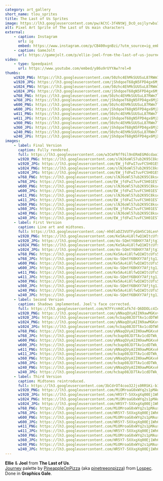 ```yaml
---
category: art_gallery
short_name: tlou_sprites
title: The Last of Us Sprites
image: https://lh3.googleusercontent.com/pw/ACtC-3f4NtWj_DcO_osjlyrwbu7cqCXstJ8kx6XzE9xgn9WBwYVwzJJfIbKPMz_TyGSDzGzV2QO5IQGKJjwtiTlpcBhDkQBi4b5LN9o6SyN4xOHSUKiE6zy48IkjnB-QtT3mIgymm43EbKMDQEdFKQuw5heR=w1200-h630-no?authuser=0
alt: Pixel Art Sprite of The Last of Us main characters
external:
    - caption: Instagram
      url: ig
      embed: https://www.instagram.com/p/CB400vgnBzi/?utm_source=ig_embed&amp;utm_campaign=loading
    - caption: GameJolt
      url: https://gamejolt.com/p/ellie-joel-from-the-last-of-us-journey-palette-by-pineappl-nehgwsn8
video:
    - type: Speedpaint
      url: https://www.youtube.com/embed/y86u9rUYYAw?rel=0
thumbs:
    w1920_PNG: https://lh3.googleusercontent.com/50zhc4EhMkSUUSuL87RWm7lcZMii7EsZ9NxXSC3X1-f2BkOmzUhYiH62P5TWQUP6P1M_Btul5n9ddyUiJlvTXc9uiwsio6_H7zvrH9x-zFse7_sIzXZKIUK6_XWK7-PvmTzhkmls2w=w355
    w1920_JPG: https://lh3.googleusercontent.com/jShdqoeT68gN5FPD4gx6MjX_y7JraESmRzU6zqWQUeF46uVTB-Zf1mN07oF22i6du5tgpZSn7j5gVCWhFsM_GpFcD4DI9nh74GCrKb76h3vYdsIWxkp0JkAU0XTlelmLtOVf09PSmQ=w355
    w1024_PNG: https://lh3.googleusercontent.com/50zhc4EhMkSUUSuL87RWm7lcZMii7EsZ9NxXSC3X1-f2BkOmzUhYiH62P5TWQUP6P1M_Btul5n9ddyUiJlvTXc9uiwsio6_H7zvrH9x-zFse7_sIzXZKIUK6_XWK7-PvmTzhkmls2w=w284
    w1024_JPG: https://lh3.googleusercontent.com/jShdqoeT68gN5FPD4gx6MjX_y7JraESmRzU6zqWQUeF46uVTB-Zf1mN07oF22i6du5tgpZSn7j5gVCWhFsM_GpFcD4DI9nh74GCrKb76h3vYdsIWxkp0JkAU0XTlelmLtOVf09PSmQ=w284
    w768_PNG: https://lh3.googleusercontent.com/50zhc4EhMkSUUSuL87RWm7lcZMii7EsZ9NxXSC3X1-f2BkOmzUhYiH62P5TWQUP6P1M_Btul5n9ddyUiJlvTXc9uiwsio6_H7zvrH9x-zFse7_sIzXZKIUK6_XWK7-PvmTzhkmls2w=w213
    w768_JPG: https://lh3.googleusercontent.com/jShdqoeT68gN5FPD4gx6MjX_y7JraESmRzU6zqWQUeF46uVTB-Zf1mN07oF22i6du5tgpZSn7j5gVCWhFsM_GpFcD4DI9nh74GCrKb76h3vYdsIWxkp0JkAU0XTlelmLtOVf09PSmQ=w213
    w600_PNG: https://lh3.googleusercontent.com/50zhc4EhMkSUUSuL87RWm7lcZMii7EsZ9NxXSC3X1-f2BkOmzUhYiH62P5TWQUP6P1M_Btul5n9ddyUiJlvTXc9uiwsio6_H7zvrH9x-zFse7_sIzXZKIUK6_XWK7-PvmTzhkmls2w=w166
    w600_JPG: https://lh3.googleusercontent.com/jShdqoeT68gN5FPD4gx6MjX_y7JraESmRzU6zqWQUeF46uVTB-Zf1mN07oF22i6du5tgpZSn7j5gVCWhFsM_GpFcD4DI9nh74GCrKb76h3vYdsIWxkp0JkAU0XTlelmLtOVf09PSmQ=w166
    w411_PNG: https://lh3.googleusercontent.com/50zhc4EhMkSUUSuL87RWm7lcZMii7EsZ9NxXSC3X1-f2BkOmzUhYiH62P5TWQUP6P1M_Btul5n9ddyUiJlvTXc9uiwsio6_H7zvrH9x-zFse7_sIzXZKIUK6_XWK7-PvmTzhkmls2w=w114
    w411_JPG: https://lh3.googleusercontent.com/jShdqoeT68gN5FPD4gx6MjX_y7JraESmRzU6zqWQUeF46uVTB-Zf1mN07oF22i6du5tgpZSn7j5gVCWhFsM_GpFcD4DI9nh74GCrKb76h3vYdsIWxkp0JkAU0XTlelmLtOVf09PSmQ=w114
    w360_PNG: https://lh3.googleusercontent.com/50zhc4EhMkSUUSuL87RWm7lcZMii7EsZ9NxXSC3X1-f2BkOmzUhYiH62P5TWQUP6P1M_Btul5n9ddyUiJlvTXc9uiwsio6_H7zvrH9x-zFse7_sIzXZKIUK6_XWK7-PvmTzhkmls2w=w100
    w360_JPG: https://lh3.googleusercontent.com/jShdqoeT68gN5FPD4gx6MjX_y7JraESmRzU6zqWQUeF46uVTB-Zf1mN07oF22i6du5tgpZSn7j5gVCWhFsM_GpFcD4DI9nh74GCrKb76h3vYdsIWxkp0JkAU0XTlelmLtOVf09PSmQ=w100
    w240_PNG: https://lh3.googleusercontent.com/50zhc4EhMkSUUSuL87RWm7lcZMii7EsZ9NxXSC3X1-f2BkOmzUhYiH62P5TWQUP6P1M_Btul5n9ddyUiJlvTXc9uiwsio6_H7zvrH9x-zFse7_sIzXZKIUK6_XWK7-PvmTzhkmls2w=w66
    w240_JPG: https://lh3.googleusercontent.com/jShdqoeT68gN5FPD4gx6MjX_y7JraESmRzU6zqWQUeF46uVTB-Zf1mN07oF22i6du5tgpZSn7j5gVCWhFsM_GpFcD4DI9nh74GCrKb76h3vYdsIWxkp0JkAU0XTlelmLtOVf09PSmQ=w66
images:
    - label: Final Version
      caption: Fully rendered.
      full: https://lh3.googleusercontent.com/w3CmFNff9il9nERmEGMdcdao1a8fwYzbLm4IyBCQ4owRraiN-jsCFFH_xpaqGLGsz2djBGlGdaiZ-PtLebcn2pvyANPqyLIgHBadzbdeQzGjZwv9BXGJMaUOYfrNoAGZT-KQOARanw=w1080-h1080
      w1920_PNG: https://lh3.googleusercontent.com/slNJ6oWl57ub2K95C8kscw4FStY29BESb6emLDz6znj2_TSxmHur3XDfC3XFO0DtAAehm8tjQZ04raXBskCSf_ZtF2njwlyPC7rF1XEmKEcCZR4pmZxXEJnbMCvTbudSiUkQvDWu6w=w850
      w1920_JPG: https://lh3.googleusercontent.com/EW_jfdFwI7uvFC5H01ESTP1LbTNKyZN3kuQ1ReH7Qf-MOqorEeJL5BvVhtJjfSTtVElMw51TWpefGsfVUe6U7LuOy65IkDiL7vTOZmhGE6NlasDnFPCpLzR1Exl7apHsFs3GVTz4YQ=w850
      w1024_PNG: https://lh3.googleusercontent.com/slNJ6oWl57ub2K95C8kscw4FStY29BESb6emLDz6znj2_TSxmHur3XDfC3XFO0DtAAehm8tjQZ04raXBskCSf_ZtF2njwlyPC7rF1XEmKEcCZR4pmZxXEJnbMCvTbudSiUkQvDWu6w=w711
      w1024_JPG: https://lh3.googleusercontent.com/EW_jfdFwI7uvFC5H01ESTP1LbTNKyZN3kuQ1ReH7Qf-MOqorEeJL5BvVhtJjfSTtVElMw51TWpefGsfVUe6U7LuOy65IkDiL7vTOZmhGE6NlasDnFPCpLzR1Exl7apHsFs3GVTz4YQ=w711
      w768_PNG: https://lh3.googleusercontent.com/slNJ6oWl57ub2K95C8kscw4FStY29BESb6emLDz6znj2_TSxmHur3XDfC3XFO0DtAAehm8tjQZ04raXBskCSf_ZtF2njwlyPC7rF1XEmKEcCZR4pmZxXEJnbMCvTbudSiUkQvDWu6w=w533
      w768_JPG: https://lh3.googleusercontent.com/EW_jfdFwI7uvFC5H01ESTP1LbTNKyZN3kuQ1ReH7Qf-MOqorEeJL5BvVhtJjfSTtVElMw51TWpefGsfVUe6U7LuOy65IkDiL7vTOZmhGE6NlasDnFPCpLzR1Exl7apHsFs3GVTz4YQ=w533
      w600_PNG: https://lh3.googleusercontent.com/slNJ6oWl57ub2K95C8kscw4FStY29BESb6emLDz6znj2_TSxmHur3XDfC3XFO0DtAAehm8tjQZ04raXBskCSf_ZtF2njwlyPC7rF1XEmKEcCZR4pmZxXEJnbMCvTbudSiUkQvDWu6w=w416
      w600_JPG: https://lh3.googleusercontent.com/EW_jfdFwI7uvFC5H01ESTP1LbTNKyZN3kuQ1ReH7Qf-MOqorEeJL5BvVhtJjfSTtVElMw51TWpefGsfVUe6U7LuOy65IkDiL7vTOZmhGE6NlasDnFPCpLzR1Exl7apHsFs3GVTz4YQ=w416
      w411_PNG: https://lh3.googleusercontent.com/slNJ6oWl57ub2K95C8kscw4FStY29BESb6emLDz6znj2_TSxmHur3XDfC3XFO0DtAAehm8tjQZ04raXBskCSf_ZtF2njwlyPC7rF1XEmKEcCZR4pmZxXEJnbMCvTbudSiUkQvDWu6w=w285
      w411_JPG: https://lh3.googleusercontent.com/EW_jfdFwI7uvFC5H01ESTP1LbTNKyZN3kuQ1ReH7Qf-MOqorEeJL5BvVhtJjfSTtVElMw51TWpefGsfVUe6U7LuOy65IkDiL7vTOZmhGE6NlasDnFPCpLzR1Exl7apHsFs3GVTz4YQ=w285
      w360_PNG: https://lh3.googleusercontent.com/slNJ6oWl57ub2K95C8kscw4FStY29BESb6emLDz6znj2_TSxmHur3XDfC3XFO0DtAAehm8tjQZ04raXBskCSf_ZtF2njwlyPC7rF1XEmKEcCZR4pmZxXEJnbMCvTbudSiUkQvDWu6w=w250
      w360_JPG: https://lh3.googleusercontent.com/EW_jfdFwI7uvFC5H01ESTP1LbTNKyZN3kuQ1ReH7Qf-MOqorEeJL5BvVhtJjfSTtVElMw51TWpefGsfVUe6U7LuOy65IkDiL7vTOZmhGE6NlasDnFPCpLzR1Exl7apHsFs3GVTz4YQ=w250
      w240_PNG: https://lh3.googleusercontent.com/slNJ6oWl57ub2K95C8kscw4FStY29BESb6emLDz6znj2_TSxmHur3XDfC3XFO0DtAAehm8tjQZ04raXBskCSf_ZtF2njwlyPC7rF1XEmKEcCZR4pmZxXEJnbMCvTbudSiUkQvDWu6w=w166
      w240_JPG: https://lh3.googleusercontent.com/EW_jfdFwI7uvFC5H01ESTP1LbTNKyZN3kuQ1ReH7Qf-MOqorEeJL5BvVhtJjfSTtVElMw51TWpefGsfVUe6U7LuOy65IkDiL7vTOZmhGE6NlasDnFPCpLzR1Exl7apHsFs3GVTz4YQ=w166
    - label: First Version
      caption: Line art and midtones.
      full: https://lh3.googleusercontent.com/-Hh0laDZ3VUTFyGbH5C16LenVZ4uKC1-rsKL3XZE5ytyJHT3lUsFoaoOe3HSGg_qIS8QqKMguZDkE5nhu9UTJjxM9ptywSSRRkNdsw2Gsgyd66Q_uIVKh9RWaEP8zY_ZyorS6icJeA=w1080-h1080
      w1920_PNG: https://lh3.googleusercontent.com/Ke5Au4i8lfwQ1WItcUfs5X4d5jbvZ-ME1lRq8e0NXru108eGw_BvTmFPdlEOTbXctUHawETYDCt4ffpp5ciI9TgIY3xzTChrMkgo_fW-L86SmC_d2U2-kL-CRwyA4rlB7cGjsB5VDg=w850
      w1920_JPG: https://lh3.googleusercontent.com/4o-SQmtY6BHXY7Afjtg1J27R4IgHBiS9zGaTvnbNlOzc08gPQhluBG2WYCy-hMPCfheUjzjKaMkqOObIqzvx7ViyM2FjrtIFwUsFxxLWFe4LCTEV14eUAEiidw47yKvFI9g3udfguQ=w850
      w1024_PNG: https://lh3.googleusercontent.com/Ke5Au4i8lfwQ1WItcUfs5X4d5jbvZ-ME1lRq8e0NXru108eGw_BvTmFPdlEOTbXctUHawETYDCt4ffpp5ciI9TgIY3xzTChrMkgo_fW-L86SmC_d2U2-kL-CRwyA4rlB7cGjsB5VDg=w711
      w1024_JPG: https://lh3.googleusercontent.com/4o-SQmtY6BHXY7Afjtg1J27R4IgHBiS9zGaTvnbNlOzc08gPQhluBG2WYCy-hMPCfheUjzjKaMkqOObIqzvx7ViyM2FjrtIFwUsFxxLWFe4LCTEV14eUAEiidw47yKvFI9g3udfguQ=w711
      w768_PNG: https://lh3.googleusercontent.com/Ke5Au4i8lfwQ1WItcUfs5X4d5jbvZ-ME1lRq8e0NXru108eGw_BvTmFPdlEOTbXctUHawETYDCt4ffpp5ciI9TgIY3xzTChrMkgo_fW-L86SmC_d2U2-kL-CRwyA4rlB7cGjsB5VDg=w533
      w768_JPG: https://lh3.googleusercontent.com/4o-SQmtY6BHXY7Afjtg1J27R4IgHBiS9zGaTvnbNlOzc08gPQhluBG2WYCy-hMPCfheUjzjKaMkqOObIqzvx7ViyM2FjrtIFwUsFxxLWFe4LCTEV14eUAEiidw47yKvFI9g3udfguQ=w533
      w600_PNG: https://lh3.googleusercontent.com/Ke5Au4i8lfwQ1WItcUfs5X4d5jbvZ-ME1lRq8e0NXru108eGw_BvTmFPdlEOTbXctUHawETYDCt4ffpp5ciI9TgIY3xzTChrMkgo_fW-L86SmC_d2U2-kL-CRwyA4rlB7cGjsB5VDg=w416
      w600_JPG: https://lh3.googleusercontent.com/4o-SQmtY6BHXY7Afjtg1J27R4IgHBiS9zGaTvnbNlOzc08gPQhluBG2WYCy-hMPCfheUjzjKaMkqOObIqzvx7ViyM2FjrtIFwUsFxxLWFe4LCTEV14eUAEiidw47yKvFI9g3udfguQ=w416
      w411_PNG: https://lh3.googleusercontent.com/Ke5Au4i8lfwQ1WItcUfs5X4d5jbvZ-ME1lRq8e0NXru108eGw_BvTmFPdlEOTbXctUHawETYDCt4ffpp5ciI9TgIY3xzTChrMkgo_fW-L86SmC_d2U2-kL-CRwyA4rlB7cGjsB5VDg=w285
      w411_JPG: https://lh3.googleusercontent.com/4o-SQmtY6BHXY7Afjtg1J27R4IgHBiS9zGaTvnbNlOzc08gPQhluBG2WYCy-hMPCfheUjzjKaMkqOObIqzvx7ViyM2FjrtIFwUsFxxLWFe4LCTEV14eUAEiidw47yKvFI9g3udfguQ=w285
      w360_PNG: https://lh3.googleusercontent.com/Ke5Au4i8lfwQ1WItcUfs5X4d5jbvZ-ME1lRq8e0NXru108eGw_BvTmFPdlEOTbXctUHawETYDCt4ffpp5ciI9TgIY3xzTChrMkgo_fW-L86SmC_d2U2-kL-CRwyA4rlB7cGjsB5VDg=w250
      w360_JPG: https://lh3.googleusercontent.com/4o-SQmtY6BHXY7Afjtg1J27R4IgHBiS9zGaTvnbNlOzc08gPQhluBG2WYCy-hMPCfheUjzjKaMkqOObIqzvx7ViyM2FjrtIFwUsFxxLWFe4LCTEV14eUAEiidw47yKvFI9g3udfguQ=w250
      w240_PNG: https://lh3.googleusercontent.com/Ke5Au4i8lfwQ1WItcUfs5X4d5jbvZ-ME1lRq8e0NXru108eGw_BvTmFPdlEOTbXctUHawETYDCt4ffpp5ciI9TgIY3xzTChrMkgo_fW-L86SmC_d2U2-kL-CRwyA4rlB7cGjsB5VDg=w166
      w240_JPG: https://lh3.googleusercontent.com/4o-SQmtY6BHXY7Afjtg1J27R4IgHBiS9zGaTvnbNlOzc08gPQhluBG2WYCy-hMPCfheUjzjKaMkqOObIqzvx7ViyM2FjrtIFwUsFxxLWFe4LCTEV14eUAEiidw47yKvFI9g3udfguQ=w166
    - label: Second Version
      caption: Shadows implemented. Joel's face corrected.
      full: https://lh3.googleusercontent.com/H7FYcnHdCafk7d-Q6DDOLc4IelNNZUb3fHHzsDR9sCa7WiTH65D0kTyShkrawWwtOfh1pguX_f7G1wu3cWydLoxeVGZw_hsFzyyDuR6EyBSJyRvR3M01GnttcwQ15eGDsXkg_kLYEw=w1080-h1080
      w1920_PNG: https://lh3.googleusercontent.com/yNNaqQVyAIIN9awMGKxvKLOwuWiJH3ELATfgk4NEd3Ac_F7dQCj1gfyajT46aUzlNhYRg5GLZr8ESio3-MKtQ5ZUd1G9T4iadZ63NNftEWbHjFeQwTHCfJ59_m3T994aELLaqJYI_g=w850
      w1920_JPG: https://lh3.googleusercontent.com/hcbap08JD7TAv1cdDTWk_2CqyLk-uz7ElnlvYMg6c5VxR4aUd0cZ6Ax8EQk3fg5gaj-44AgKOqTI-5T3QnvL_IX_iHENXrj88T65PhwuxEK_9r-SIx9eWsGftsaB9RXTlpLtFydt-A=w850
      w1024_PNG: https://lh3.googleusercontent.com/yNNaqQVyAIIN9awMGKxvKLOwuWiJH3ELATfgk4NEd3Ac_F7dQCj1gfyajT46aUzlNhYRg5GLZr8ESio3-MKtQ5ZUd1G9T4iadZ63NNftEWbHjFeQwTHCfJ59_m3T994aELLaqJYI_g=w711
      w1024_JPG: https://lh3.googleusercontent.com/hcbap08JD7TAv1cdDTWk_2CqyLk-uz7ElnlvYMg6c5VxR4aUd0cZ6Ax8EQk3fg5gaj-44AgKOqTI-5T3QnvL_IX_iHENXrj88T65PhwuxEK_9r-SIx9eWsGftsaB9RXTlpLtFydt-A=w711
      w768_PNG: https://lh3.googleusercontent.com/yNNaqQVyAIIN9awMGKxvKLOwuWiJH3ELATfgk4NEd3Ac_F7dQCj1gfyajT46aUzlNhYRg5GLZr8ESio3-MKtQ5ZUd1G9T4iadZ63NNftEWbHjFeQwTHCfJ59_m3T994aELLaqJYI_g=w533
      w768_JPG: https://lh3.googleusercontent.com/hcbap08JD7TAv1cdDTWk_2CqyLk-uz7ElnlvYMg6c5VxR4aUd0cZ6Ax8EQk3fg5gaj-44AgKOqTI-5T3QnvL_IX_iHENXrj88T65PhwuxEK_9r-SIx9eWsGftsaB9RXTlpLtFydt-A=w533
      w600_PNG: https://lh3.googleusercontent.com/yNNaqQVyAIIN9awMGKxvKLOwuWiJH3ELATfgk4NEd3Ac_F7dQCj1gfyajT46aUzlNhYRg5GLZr8ESio3-MKtQ5ZUd1G9T4iadZ63NNftEWbHjFeQwTHCfJ59_m3T994aELLaqJYI_g=w416
      w600_JPG: https://lh3.googleusercontent.com/hcbap08JD7TAv1cdDTWk_2CqyLk-uz7ElnlvYMg6c5VxR4aUd0cZ6Ax8EQk3fg5gaj-44AgKOqTI-5T3QnvL_IX_iHENXrj88T65PhwuxEK_9r-SIx9eWsGftsaB9RXTlpLtFydt-A=w416
      w411_PNG: https://lh3.googleusercontent.com/yNNaqQVyAIIN9awMGKxvKLOwuWiJH3ELATfgk4NEd3Ac_F7dQCj1gfyajT46aUzlNhYRg5GLZr8ESio3-MKtQ5ZUd1G9T4iadZ63NNftEWbHjFeQwTHCfJ59_m3T994aELLaqJYI_g=w285
      w411_JPG: https://lh3.googleusercontent.com/hcbap08JD7TAv1cdDTWk_2CqyLk-uz7ElnlvYMg6c5VxR4aUd0cZ6Ax8EQk3fg5gaj-44AgKOqTI-5T3QnvL_IX_iHENXrj88T65PhwuxEK_9r-SIx9eWsGftsaB9RXTlpLtFydt-A=w285
      w360_PNG: https://lh3.googleusercontent.com/yNNaqQVyAIIN9awMGKxvKLOwuWiJH3ELATfgk4NEd3Ac_F7dQCj1gfyajT46aUzlNhYRg5GLZr8ESio3-MKtQ5ZUd1G9T4iadZ63NNftEWbHjFeQwTHCfJ59_m3T994aELLaqJYI_g=w250
      w360_JPG: https://lh3.googleusercontent.com/hcbap08JD7TAv1cdDTWk_2CqyLk-uz7ElnlvYMg6c5VxR4aUd0cZ6Ax8EQk3fg5gaj-44AgKOqTI-5T3QnvL_IX_iHENXrj88T65PhwuxEK_9r-SIx9eWsGftsaB9RXTlpLtFydt-A=w250
      w240_PNG: https://lh3.googleusercontent.com/yNNaqQVyAIIN9awMGKxvKLOwuWiJH3ELATfgk4NEd3Ac_F7dQCj1gfyajT46aUzlNhYRg5GLZr8ESio3-MKtQ5ZUd1G9T4iadZ63NNftEWbHjFeQwTHCfJ59_m3T994aELLaqJYI_g=w166
      w240_JPG: https://lh3.googleusercontent.com/hcbap08JD7TAv1cdDTWk_2CqyLk-uz7ElnlvYMg6c5VxR4aUd0cZ6Ax8EQk3fg5gaj-44AgKOqTI-5T3QnvL_IX_iHENXrj88T65PhwuxEK_9r-SIx9eWsGftsaB9RXTlpLtFydt-A=w166
    - label: Third Version
      caption: Midtones reintroduced.
      full: https://lh3.googleusercontent.com/3bCdrOT4coo32Jjs0RRSKi-b1iXPaqJFPtsNMe_FRWaZQeOQZRP2VK79iAqjzLeSD2mrkuSTGyEcmUeXx8_xSgDbsQutS-IUbw5cS8OCCbGbvIlR4kulBYpsDOCWPREverX8LrJxhQ=w1080-h1080
      w1920_PNG: https://lh3.googleusercontent.com/MiOMroaG0xWYq2s1pMAushcyfjBXaTQsnmTSKYk0kBlk9TmlVlGUtDmGEiC2dFZB3LsbopALHjSZAns6TfDG8WOICv0KvyN51_rVmVUKvptHZ4E6pwkIPGOLOsSAiYFKizI-shUowQ=w850
      w1920_JPG: https://lh3.googleusercontent.com/HR5Y7-5XXxgXq00Ej1Wh6FHIo9P3fLD8j0z27A2vHQr6py1qEWY39EyeO1bgtPMncG3Hl8HL2TkSjYxWn8SQpQkJObdL3hkGfOFBI42-xdlqShq8WmfNgN5whl-jK3EheT3-3vL-7w=w850
      w1024_PNG: https://lh3.googleusercontent.com/MiOMroaG0xWYq2s1pMAushcyfjBXaTQsnmTSKYk0kBlk9TmlVlGUtDmGEiC2dFZB3LsbopALHjSZAns6TfDG8WOICv0KvyN51_rVmVUKvptHZ4E6pwkIPGOLOsSAiYFKizI-shUowQ=w711
      w1024_JPG: https://lh3.googleusercontent.com/HR5Y7-5XXxgXq00Ej1Wh6FHIo9P3fLD8j0z27A2vHQr6py1qEWY39EyeO1bgtPMncG3Hl8HL2TkSjYxWn8SQpQkJObdL3hkGfOFBI42-xdlqShq8WmfNgN5whl-jK3EheT3-3vL-7w=w711
      w768_PNG: https://lh3.googleusercontent.com/MiOMroaG0xWYq2s1pMAushcyfjBXaTQsnmTSKYk0kBlk9TmlVlGUtDmGEiC2dFZB3LsbopALHjSZAns6TfDG8WOICv0KvyN51_rVmVUKvptHZ4E6pwkIPGOLOsSAiYFKizI-shUowQ=w533
      w768_JPG: https://lh3.googleusercontent.com/HR5Y7-5XXxgXq00Ej1Wh6FHIo9P3fLD8j0z27A2vHQr6py1qEWY39EyeO1bgtPMncG3Hl8HL2TkSjYxWn8SQpQkJObdL3hkGfOFBI42-xdlqShq8WmfNgN5whl-jK3EheT3-3vL-7w=w533
      w600_PNG: https://lh3.googleusercontent.com/MiOMroaG0xWYq2s1pMAushcyfjBXaTQsnmTSKYk0kBlk9TmlVlGUtDmGEiC2dFZB3LsbopALHjSZAns6TfDG8WOICv0KvyN51_rVmVUKvptHZ4E6pwkIPGOLOsSAiYFKizI-shUowQ=w416
      w600_JPG: https://lh3.googleusercontent.com/HR5Y7-5XXxgXq00Ej1Wh6FHIo9P3fLD8j0z27A2vHQr6py1qEWY39EyeO1bgtPMncG3Hl8HL2TkSjYxWn8SQpQkJObdL3hkGfOFBI42-xdlqShq8WmfNgN5whl-jK3EheT3-3vL-7w=w416
      w411_PNG: https://lh3.googleusercontent.com/MiOMroaG0xWYq2s1pMAushcyfjBXaTQsnmTSKYk0kBlk9TmlVlGUtDmGEiC2dFZB3LsbopALHjSZAns6TfDG8WOICv0KvyN51_rVmVUKvptHZ4E6pwkIPGOLOsSAiYFKizI-shUowQ=w285
      w411_JPG: https://lh3.googleusercontent.com/HR5Y7-5XXxgXq00Ej1Wh6FHIo9P3fLD8j0z27A2vHQr6py1qEWY39EyeO1bgtPMncG3Hl8HL2TkSjYxWn8SQpQkJObdL3hkGfOFBI42-xdlqShq8WmfNgN5whl-jK3EheT3-3vL-7w=w285
      w360_PNG: https://lh3.googleusercontent.com/MiOMroaG0xWYq2s1pMAushcyfjBXaTQsnmTSKYk0kBlk9TmlVlGUtDmGEiC2dFZB3LsbopALHjSZAns6TfDG8WOICv0KvyN51_rVmVUKvptHZ4E6pwkIPGOLOsSAiYFKizI-shUowQ=w250
      w360_JPG: https://lh3.googleusercontent.com/HR5Y7-5XXxgXq00Ej1Wh6FHIo9P3fLD8j0z27A2vHQr6py1qEWY39EyeO1bgtPMncG3Hl8HL2TkSjYxWn8SQpQkJObdL3hkGfOFBI42-xdlqShq8WmfNgN5whl-jK3EheT3-3vL-7w=w250
      w240_PNG: https://lh3.googleusercontent.com/MiOMroaG0xWYq2s1pMAushcyfjBXaTQsnmTSKYk0kBlk9TmlVlGUtDmGEiC2dFZB3LsbopALHjSZAns6TfDG8WOICv0KvyN51_rVmVUKvptHZ4E6pwkIPGOLOsSAiYFKizI-shUowQ=w166
      w240_JPG: https://lh3.googleusercontent.com/HR5Y7-5XXxgXq00Ej1Wh6FHIo9P3fLD8j0z27A2vHQr6py1qEWY39EyeO1bgtPMncG3Hl8HL2TkSjYxWn8SQpQkJObdL3hkGfOFBI42-xdlqShq8WmfNgN5whl-jK3EheT3-3vL-7w=w166
---
```


**Ellie** & **Joel** from **The Last of Us**.  
[Journey](https://lospec.com/palette-list/journey) palette by [PineappleOnPizza](https://lospec.com/pinetreepizza) (aka [pinetreeonpizza](https://www.instagram.com/pinetreeonpizza/)) from [Lospec](https://lospec.com/).  
Done in **Graphics Gale**.
